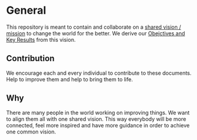 # General
This repository is meant to contain and collaborate on a [shared vision / mission](vision.md) to change the world for the better. We derive our [Obejctives and Key Results](okrs.md) from this vision.

## Contribution
We encourage each and every individual to contribute to these documents. Help to improve them and help to bring them to life.

## Why
There are many people in the world working on improving things. We want to align them all with one shared vision.
This way everybody will be more connected, feel more inspired and have more guidance in order to achieve one common vision.
